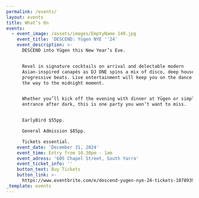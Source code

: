 ```yaml
---
permalink: /events/
layout: events
title: What’s On
events:
  - event_image: /assets/images/EmptyName 149.jpg
    event_title: 'DESCEND: Yūgen NYE ''24'
    event_description: >-
      DESCEND into Yūgen this New Year’s Eve. 


      Revel in signature cocktails on arrival and delectable modern
      Asian-inspired canapés as DJ DNE spins a mix of disco, deep house, and
      progressive beats. Live entertainment will keep you on the dance floor all
      the way to the midnight moment.


      Whether you’ll kick off the evening with dinner at Yūgen or simply make an
      entrance after dark, this is one party you won’t want to miss.


      EarlyBird $55pp.

      General Admission $85pp.

      Tickets essential.
    event_date: 'December 31, 2024'
    event_time: Entry from 10.30pm - 1am
    event_adress: '605 Chapel Street, South Yarra'
    event_ticket_info: ''
    button_text: Buy Tickets
    button_link: >-
      https://www.eventbrite.com/e/descend-yugen-nye-24-tickets-1078939329579?aff=YugenWebsite
_template: events
---
```


